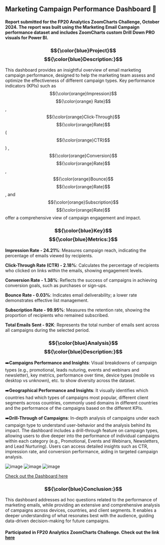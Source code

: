 ## Marketing Campaign Performance Dashboard 📧

#### Report submitted for the FP20 Analytics ZoomCharts Challenge, October 2024. The report was built using the Marketing Email Campaign performance dataset and includes ZoomCharts custom Drill Down PRO visuals for Power BI.

 ###  $${\color{blue}Project}$$ $${\color{blue}Description:}$$

This dashboard provides an insightful overview of email marketing campaign performance, designed to help the marketing team assess and optimize the effectiveness of different campaign types. Key performance indicators (KPIs) such as $${\color{orange}Impression}$$  $${\color{orange} Rate}$$ , $${\color{orange}Click-Through}$$    $${\color{orange}Rate}$$ ($${\color{orange}CTR}$$) , $${\color{orange}Conversion}$$ $${\color{orange}Rate}$$ ,  $${\color{orange}Bounce}$$ $${\color{orange}Rate}$$ , and 
 $${\color{orange}Subscription}$$ $${\color{orange}Rate}$$ offer a comprehensive view of campaign engagement and impact.

 ###  $${\color{blue}Key}$$ $${\color{blue}Metrics:}$$

**Impression Rate - 24.21%**: Measures campaign reach, indicating the percentage of emails viewed by recipients.  

**Click-Through Rate (CTR) - 2.18%**: Calculates the percentage of recipients who clicked on links within the emails, showing engagement levels.  

**Conversion Rate - 1.38%**: Reflects the success of campaigns in achieving conversion goals, such as purchases or sign-ups.  

**Bounce Rate - 0.03%**: Indicates email deliverability; a lower rate demonstrates effective list management.  

**Subscription Rate - 99.95%**: Measures the retention rate, showing the proportion of recipients who remained subscribed.  

**Total Emails Sent - 92K**: Represents the total number of emails sent across all campaigns during the selected period.  

 ###  $${\color{blue}Analysis}$$ $${\color{blue}Description:}$$

➡️**Campaigns Performance and Insights**: Visual breakdowns of campaign types (e.g., promotional, leads nuturing, events and webinars and newsletter), key metrics, performance over time, device types (mobile vs desktop vs unknown), etc. to show diversity across the dataset.

➡️**Geographical Performance and Insights**: It visually identifies which countries had which types of campaigns most popular, different client segments across countries, commonly used domains in different countries and the performance of the campaigns based on the different KPIs.

➡️**Drill-Through of Campaigns**: In-depth analysis of campaigns under each campaign type to understand user-behavior and the analysis behind its impact. The dashboard includes a drill-through feature on campaign types, allowing users to dive deeper into the performance of individual campaigns within each category (e.g., Promotional, Events and Webinars, Newsletters, and Lead Nurturing). Users can access detailed insights such as CTR, impression rate, and conversion performance, aiding in targeted campaign analysis.

![image](https://github.com/user-attachments/assets/05943a1f-2987-4dab-99d0-7be3ce692cbc) ![image](https://github.com/user-attachments/assets/7bc9ce48-94bb-47ef-9c4a-1cb795a7c2e4) ![image](https://github.com/user-attachments/assets/8916dcc3-dbed-40c7-9641-d6a6a742f9df)

[Check out the Dashboard here](https://zoomcharts.com/en/microsoft-power-bi-custom-visuals/challenges/submission/ad9829eba540fd5738dc112d8494a659?challenge=fp20-analytics-october-2024)

### $${\color{blue}Conclusion:}$$ 

This dashboard addresses ad hoc questions related to the performance of marketing emails, while providing an extensive and comprehensive analysis of campaigns across devices, countries, and client segments. It enables a deeper understanding of what resonates best with the audience, guiding data-driven decision-making for future campaigns.

#### Participated in FP20 Analytics ZoomCharts Challenge. Check out the link [here](https://zoomcharts.com/en/microsoft-power-bi-custom-visuals/challenges/submission/ad9829eba540fd5738dc112d8494a659?challenge=fp20-analytics-october-2024)
